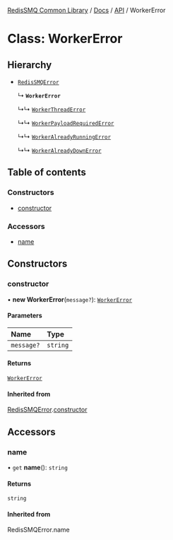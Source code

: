 [RedisSMQ Common Library](../../../README.md) / [Docs](../../README.md) / [API](../README.md) / WorkerError

# Class: WorkerError

## Hierarchy

- [`RedisSMQError`](RedisSMQError.md)

  ↳ **`WorkerError`**

  ↳↳ [`WorkerThreadError`](WorkerThreadError.md)

  ↳↳ [`WorkerPayloadRequiredError`](WorkerPayloadRequiredError.md)

  ↳↳ [`WorkerAlreadyRunningError`](WorkerAlreadyRunningError.md)

  ↳↳ [`WorkerAlreadyDownError`](WorkerAlreadyDownError.md)

## Table of contents

### Constructors

- [constructor](WorkerError.md#constructor)

### Accessors

- [name](WorkerError.md#name)

## Constructors

### constructor

• **new WorkerError**(`message?`): [`WorkerError`](WorkerError.md)

#### Parameters

| Name | Type |
| :------ | :------ |
| `message?` | `string` |

#### Returns

[`WorkerError`](WorkerError.md)

#### Inherited from

[RedisSMQError](RedisSMQError.md).[constructor](RedisSMQError.md#constructor)

## Accessors

### name

• `get` **name**(): `string`

#### Returns

`string`

#### Inherited from

RedisSMQError.name

